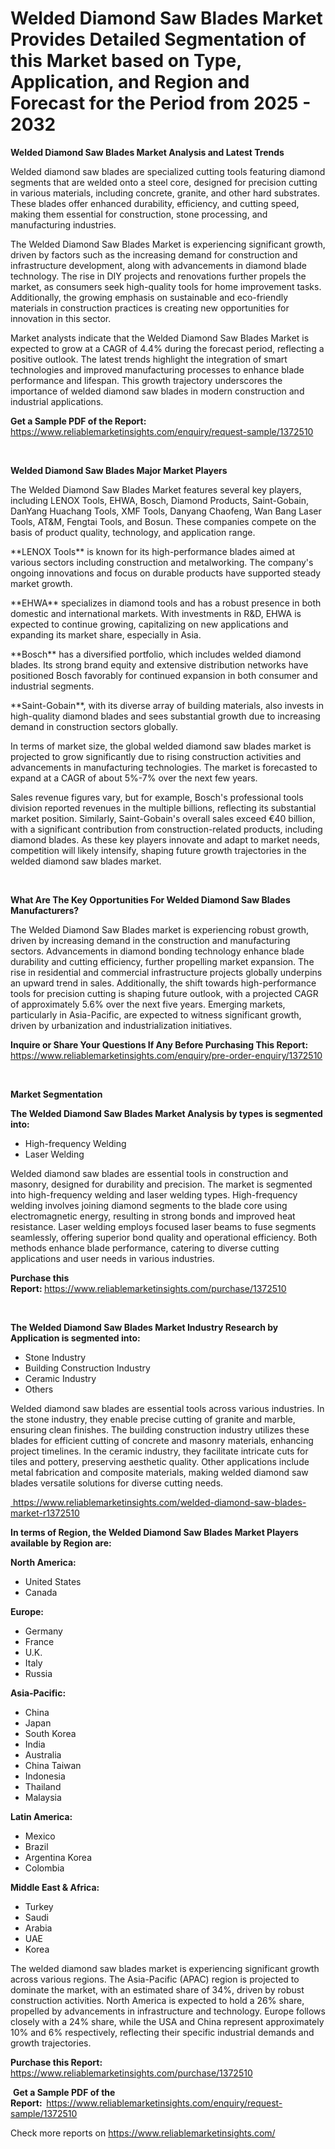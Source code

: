 <p><h1>Welded Diamond Saw Blades Market Provides Detailed Segmentation of this Market based on Type, Application, and Region and Forecast for the Period from 2025 - 2032</h1></p><p><strong>Welded Diamond Saw Blades Market Analysis and Latest Trends</strong></p>
<p><p>Welded diamond saw blades are specialized cutting tools featuring diamond segments that are welded onto a steel core, designed for precision cutting in various materials, including concrete, granite, and other hard substrates. These blades offer enhanced durability, efficiency, and cutting speed, making them essential for construction, stone processing, and manufacturing industries.</p><p>The Welded Diamond Saw Blades Market is experiencing significant growth, driven by factors such as the increasing demand for construction and infrastructure development, along with advancements in diamond blade technology. The rise in DIY projects and renovations further propels the market, as consumers seek high-quality tools for home improvement tasks. Additionally, the growing emphasis on sustainable and eco-friendly materials in construction practices is creating new opportunities for innovation in this sector.</p><p>Market analysts indicate that the Welded Diamond Saw Blades Market is expected to grow at a CAGR of 4.4% during the forecast period, reflecting a positive outlook. The latest trends highlight the integration of smart technologies and improved manufacturing processes to enhance blade performance and lifespan. This growth trajectory underscores the importance of welded diamond saw blades in modern construction and industrial applications.</p></p>
<p><strong>Get a Sample PDF of the Report:&nbsp;</strong> <a href="https://www.reliablemarketinsights.com/enquiry/request-sample/1372510?utm_campaign=3551&utm_medium=2&utm_source=Github&utm_content=ia&utm_term=22032025&utm_id=welded-diamond-saw-blades">https://www.reliablemarketinsights.com/enquiry/request-sample/1372510</a></p>
<p>&nbsp;</p>
<p><strong>Welded Diamond Saw Blades Major Market Players</strong></p>
<p><p>The Welded Diamond Saw Blades Market features several key players, including LENOX Tools, EHWA, Bosch, Diamond Products, Saint-Gobain, DanYang Huachang Tools, XMF Tools, Danyang Chaofeng, Wan Bang Laser Tools, AT&M, Fengtai Tools, and Bosun. These companies compete on the basis of product quality, technology, and application range.</p><p>**LENOX Tools** is known for its high-performance blades aimed at various sectors including construction and metalworking. The company's ongoing innovations and focus on durable products have supported steady market growth.</p><p>**EHWA** specializes in diamond tools and has a robust presence in both domestic and international markets. With investments in R&D, EHWA is expected to continue growing, capitalizing on new applications and expanding its market share, especially in Asia.</p><p>**Bosch** has a diversified portfolio, which includes welded diamond blades. Its strong brand equity and extensive distribution networks have positioned Bosch favorably for continued expansion in both consumer and industrial segments.</p><p>**Saint-Gobain**, with its diverse array of building materials, also invests in high-quality diamond blades and sees substantial growth due to increasing demand in construction sectors globally.</p><p>In terms of market size, the global welded diamond saw blades market is projected to grow significantly due to rising construction activities and advancements in manufacturing technologies. The market is forecasted to expand at a CAGR of about 5%-7% over the next few years.</p><p>Sales revenue figures vary, but for example, Bosch's professional tools division reported revenues in the multiple billions, reflecting its substantial market position. Similarly, Saint-Gobain's overall sales exceed €40 billion, with a significant contribution from construction-related products, including diamond blades. As these key players innovate and adapt to market needs, competition will likely intensify, shaping future growth trajectories in the welded diamond saw blades market.</p></p>
<p>&nbsp;</p>
<p><strong>What Are The Key Opportunities For Welded Diamond Saw Blades Manufacturers?</strong></p>
<p><p>The Welded Diamond Saw Blades market is experiencing robust growth, driven by increasing demand in the construction and manufacturing sectors. Advancements in diamond bonding technology enhance blade durability and cutting efficiency, further propelling market expansion. The rise in residential and commercial infrastructure projects globally underpins an upward trend in sales. Additionally, the shift towards high-performance tools for precision cutting is shaping future outlook, with a projected CAGR of approximately 5.6% over the next five years. Emerging markets, particularly in Asia-Pacific, are expected to witness significant growth, driven by urbanization and industrialization initiatives.</p></p>
<p><strong>Inquire or Share Your Questions If Any Before Purchasing This Report:</strong> <a href="https://www.reliablemarketinsights.com/enquiry/pre-order-enquiry/1372510?utm_campaign=3551&utm_medium=2&utm_source=Github&utm_content=ia&utm_term=22032025&utm_id=welded-diamond-saw-blades">https://www.reliablemarketinsights.com/enquiry/pre-order-enquiry/1372510</a></p>
<p>&nbsp;</p>
<p><strong>Market Segmentation</strong></p>
<p><strong>The Welded Diamond Saw Blades Market Analysis by types is segmented into:</strong></p>
<p><ul><li>High-frequency Welding</li><li>Laser Welding</li></ul></p>
<p><p>Welded diamond saw blades are essential tools in construction and masonry, designed for durability and precision. The market is segmented into high-frequency welding and laser welding types. High-frequency welding involves joining diamond segments to the blade core using electromagnetic energy, resulting in strong bonds and improved heat resistance. Laser welding employs focused laser beams to fuse segments seamlessly, offering superior bond quality and operational efficiency. Both methods enhance blade performance, catering to diverse cutting applications and user needs in various industries.</p></p>
<p><strong>Purchase this Report:&nbsp;</strong><a href="https://www.reliablemarketinsights.com/purchase/1372510?utm_campaign=3551&utm_medium=2&utm_source=Github&utm_content=ia&utm_term=22032025&utm_id=welded-diamond-saw-blades">https://www.reliablemarketinsights.com/purchase/1372510</a></p>
<p>&nbsp;</p>
<p><strong>The Welded Diamond Saw Blades Market Industry Research by Application is segmented into:</strong></p>
<p><ul><li>Stone Industry</li><li>Building Construction Industry</li><li>Ceramic Industry</li><li>Others</li></ul></p>
<p><p>Welded diamond saw blades are essential tools across various industries. In the stone industry, they enable precise cutting of granite and marble, ensuring clean finishes. The building construction industry utilizes these blades for efficient cutting of concrete and masonry materials, enhancing project timelines. In the ceramic industry, they facilitate intricate cuts for tiles and pottery, preserving aesthetic quality. Other applications include metal fabrication and composite materials, making welded diamond saw blades versatile solutions for diverse cutting needs.</p></p>
<p><a href="https://www.reliablemarketinsights.com/welded-diamond-saw-blades-market-r1372510?utm_campaign=3551&utm_medium=2&utm_source=Github&utm_content=ia&utm_term=22032025&utm_id=welded-diamond-saw-blades">&nbsp;https://www.reliablemarketinsights.com/welded-diamond-saw-blades-market-r1372510</a></p>
<p><strong>In terms of Region, the Welded Diamond Saw Blades Market Players available by Region are:</strong></p>
<p>
    <p> <strong> North America: </strong>
        <ul>
            <li>United States</li>
            <li>Canada</li>
        </ul>
        </p> 
    <p> <strong> Europe: </strong>
        <ul>
            <li>Germany</li>
            <li>France</li>
            <li>U.K.</li>
            <li>Italy</li>
            <li>Russia</li>
        </ul>
        </p> 
    <p> <strong> Asia-Pacific: </strong>
        <ul>
            <li>China</li>
            <li>Japan</li>
            <li>South Korea</li>
            <li>India</li>
            <li>Australia</li>
            <li>China Taiwan</li>
            <li>Indonesia</li>
            <li>Thailand</li>
            <li>Malaysia</li>
        </ul>
        </p> 
    <p> <strong> Latin America: </strong>
        <ul>
            <li>Mexico</li>
            <li>Brazil</li>
            <li>Argentina Korea</li>
            <li>Colombia</li>
        </ul>
        </p> 
    <p> <strong> Middle East & Africa: </strong>
        <ul>
            <li>Turkey</li>
            <li>Saudi</li>
            <li>Arabia</li>
            <li>UAE</li>
            <li>Korea</li>
        </ul>
    </p>
    </p>
<p><p>The welded diamond saw blades market is experiencing significant growth across various regions. The Asia-Pacific (APAC) region is projected to dominate the market, with an estimated share of 34%, driven by robust construction activities. North America is expected to hold a 26% share, propelled by advancements in infrastructure and technology. Europe follows closely with a 24% share, while the USA and China represent approximately 10% and 6% respectively, reflecting their specific industrial demands and growth trajectories.</p></p>
<p><strong>Purchase this Report: </strong><a href="https://www.reliablemarketinsights.com/purchase/1372510?utm_campaign=3551&utm_medium=2&utm_source=Github&utm_content=ia&utm_term=22032025&utm_id=welded-diamond-saw-blades">https://www.reliablemarketinsights.com/purchase/1372510</a></p>
<p>&nbsp;<strong>Get a Sample PDF of the Report:&nbsp;&nbsp;</strong><a href="https://www.reliablemarketinsights.com/enquiry/request-sample/1372510?utm_campaign=3551&utm_medium=2&utm_source=Github&utm_content=ia&utm_term=22032025&utm_id=welded-diamond-saw-blades">https://www.reliablemarketinsights.com/enquiry/request-sample/1372510</a></p>
<p><strong></strong></p>
<p>Check more reports on <a href="https://www.reliablemarketinsights.com/?utm_campaign=3551&utm_medium=2&utm_source=Github&utm_content=ia&utm_term=22032025&utm_id=welded-diamond-saw-blades">https://www.reliablemarketinsights.com/</a></p>